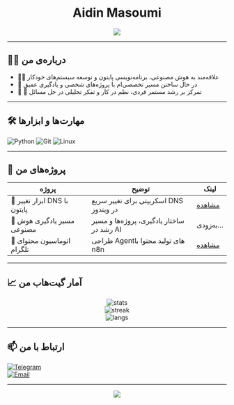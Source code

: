 <!-- پروفایل حرفه‌ای گیت‌هاب | ویرایش ۲۰۲۵ -->

<h1 align="center">Aidin Masoumi</h1>

<p align="center">
  <img src="https://readme-typing-svg.herokuapp.com?color=00b894&center=true&lines=📌+Python+Developer;🧠+AI+Learner;🎯+Problem+Solver;🚀+Always+Learning" />
</p>

---

## 👨‍💻 درباره‌ی من

- 👨‍🔬 علاقه‌مند به هوش مصنوعی، برنامه‌نویسی پایتون و توسعه سیستم‌های خودکار
- 🧱 در حال ساختن مسیر تخصصی‌ام با پروژه‌های شخصی و یادگیری عمیق
- 🧠 🎯 تمرکز بر رشد مستمر فردی، نظم در کار و تفکر تحلیلی در حل مسائل

---

## 🛠️ مهارت‌ها و ابزارها

![Python](https://img.shields.io/badge/Python-3670A0?style=flat&logo=python&logoColor=ffdd54)
![Git](https://img.shields.io/badge/Git-F05032?style=flat&logo=git&logoColor=white)
![Linux](https://img.shields.io/badge/Linux-FCC624?style=flat&logo=linux&logoColor=black)

---

## 📌 پروژه‌های من

| پروژه | توضیح | لینک |
|-------|-------|------|
| 🔧 ابزار تغییر DNS با پایتون | اسکریپتی برای تغییر سریع DNS در ویندوز | [مشاهده](https://github.com/aidinmasoumi/dns-changer) |
| 🧠 مسیر یادگیری هوش مصنوعی | ساختار یادگیری، پروژه‌ها و مسیر رشد در AI | به‌زودی... |
| 🤖 اتوماسیون محتوای تلگرام | طراحی Agentهای تولید محتوا با n8n | [مشاهده](https://github.com/aidinmasoumi/n8n-content-agent) |

---

## 📈 آمار گیت‌هاب من

<p align="center">
  <img src="https://github-readme-stats.vercel.app/api?username=aidinmasoumi&show_icons=true&theme=transparent" alt="stats" />
  <br/>
  <img src="https://github-readme-streak-stats.herokuapp.com?user=aidinmasoumi&theme=default" alt="streak"/>
  <br/>
  <img src="https://github-readme-stats.vercel.app/api/top-langs/?username=aidinmasoumi&layout=compact" alt="langs" />
</p>

---

## 📫 ارتباط با من

[![Telegram](https://img.shields.io/badge/Telegram-2CA5E0?style=flat&logo=telegram&logoColor=white)](https://t.me/aidiin01)  
[![Email](https://img.shields.io/badge/Email-D14836?style=flat&logo=gmail&logoColor=white)](aidinmasoumi01@gmail.com)

---

<p align="center">
  <img src="https://capsule-render.vercel.app/api?type=waving&color=gradient&height=100&section=footer"/>
</p>
